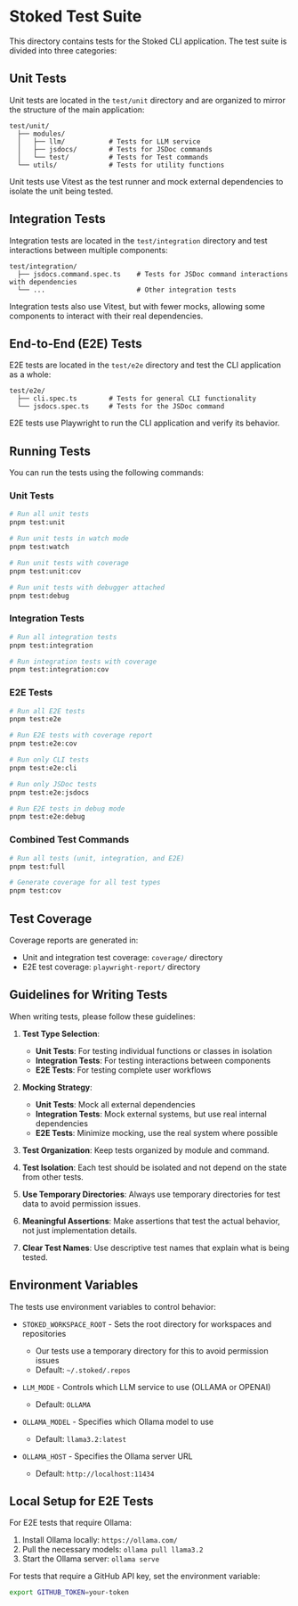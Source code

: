 # Stoked Test Suite

This directory contains tests for the Stoked CLI application. The test suite is divided into three categories:

## Unit Tests

Unit tests are located in the `test/unit` directory and are organized to mirror the structure of the main application:

```
test/unit/
  ├── modules/
  │   ├── llm/           # Tests for LLM service
  │   ├── jsdocs/        # Tests for JSDoc commands
  │   └── test/          # Tests for Test commands
  └── utils/             # Tests for utility functions
```

Unit tests use Vitest as the test runner and mock external dependencies to isolate the unit being tested.

## Integration Tests

Integration tests are located in the `test/integration` directory and test interactions between multiple components:

```
test/integration/
  ├── jsdocs.command.spec.ts    # Tests for JSDoc command interactions with dependencies
  └── ...                       # Other integration tests
```

Integration tests also use Vitest, but with fewer mocks, allowing some components to interact with their real dependencies.

## End-to-End (E2E) Tests

E2E tests are located in the `test/e2e` directory and test the CLI application as a whole:

```
test/e2e/
  ├── cli.spec.ts        # Tests for general CLI functionality
  └── jsdocs.spec.ts     # Tests for the JSDoc command
```

E2E tests use Playwright to run the CLI application and verify its behavior.

## Running Tests

You can run the tests using the following commands:

### Unit Tests

```bash
# Run all unit tests
pnpm test:unit

# Run unit tests in watch mode
pnpm test:watch

# Run unit tests with coverage
pnpm test:unit:cov

# Run unit tests with debugger attached
pnpm test:debug
```

### Integration Tests

```bash
# Run all integration tests
pnpm test:integration

# Run integration tests with coverage
pnpm test:integration:cov
```

### E2E Tests

```bash
# Run all E2E tests
pnpm test:e2e

# Run E2E tests with coverage report
pnpm test:e2e:cov

# Run only CLI tests
pnpm test:e2e:cli

# Run only JSDoc tests
pnpm test:e2e:jsdocs

# Run E2E tests in debug mode
pnpm test:e2e:debug
```

### Combined Test Commands

```bash
# Run all tests (unit, integration, and E2E)
pnpm test:full

# Generate coverage for all test types
pnpm test:cov
```

## Test Coverage

Coverage reports are generated in:
- Unit and integration test coverage: `coverage/` directory
- E2E test coverage: `playwright-report/` directory

## Guidelines for Writing Tests

When writing tests, please follow these guidelines:

1. **Test Type Selection**:
   - **Unit Tests**: For testing individual functions or classes in isolation
   - **Integration Tests**: For testing interactions between components
   - **E2E Tests**: For testing complete user workflows

2. **Mocking Strategy**:
   - **Unit Tests**: Mock all external dependencies
   - **Integration Tests**: Mock external systems, but use real internal dependencies
   - **E2E Tests**: Minimize mocking, use the real system where possible

3. **Test Organization**: Keep tests organized by module and command.

4. **Test Isolation**: Each test should be isolated and not depend on the state from other tests.

5. **Use Temporary Directories**: Always use temporary directories for test data to avoid permission issues.

6. **Meaningful Assertions**: Make assertions that test the actual behavior, not just implementation details.

7. **Clear Test Names**: Use descriptive test names that explain what is being tested.

## Environment Variables

The tests use environment variables to control behavior:

- `STOKED_WORKSPACE_ROOT` - Sets the root directory for workspaces and repositories
  - Our tests use a temporary directory for this to avoid permission issues
  - Default: `~/.stoked/.repos`

- `LLM_MODE` - Controls which LLM service to use (OLLAMA or OPENAI)
  - Default: `OLLAMA`

- `OLLAMA_MODEL` - Specifies which Ollama model to use
  - Default: `llama3.2:latest`

- `OLLAMA_HOST` - Specifies the Ollama server URL
  - Default: `http://localhost:11434`

## Local Setup for E2E Tests

For E2E tests that require Ollama:

1. Install Ollama locally: `https://ollama.com/`
2. Pull the necessary models: `ollama pull llama3.2`
3. Start the Ollama server: `ollama serve`

For tests that require a GitHub API key, set the environment variable:

```bash
export GITHUB_TOKEN=your-token
``` 